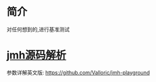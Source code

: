 # 简介
对任何想到的,进行基准测试


# [jmh源码解析](jmh-source/README.md)

参数详解英文版:
https://github.com/Valloric/jmh-playground
